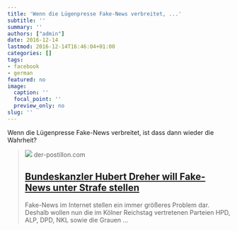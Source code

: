 ```yaml
---
title: 'Wenn die Lügenpresse Fake-News verbreitet, ...'
subtitle: ''
summary: ''
authors: ["admin"]
date: 2016-12-14
lastmod: 2016-12-14T16:46:04+01:00
categories: []
tags:
- facebook
- german
featured: no
image:
  caption: ''
  focal_point: ''
  preview_only: no
slug: ''
---
```

Wenn die Lügenpresse Fake-News verbreitet, ist dass dann wieder die Wahrheit?
> [![](https://4.bp.blogspot.com/-Kv6V-BSmnfI/WFAS1fiMq4I/AAAAAAAAmgA/AoJ_SbV5Djokm-_8XHpgxar2LQz9CXK8QCLcB/w1200-h630-p-k-no-nu/Fotolia_119528193_S.jpg)](http://www.der-postillon.com/2016/12/dreher-fake-news.html)
> der-postillon.com
> ## [Bundeskanzler Hubert Dreher will Fake-News unter Strafe stellen](http://www.der-postillon.com/2016/12/dreher-fake-news.html)
>
>Fake-News im Internet stellen ein immer größeres Problem dar. Deshalb wollen nun die im Kölner Reichstag vertretenen Parteien HPD, ALP, DPD, NKL sowie die Grauen ...


